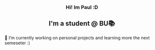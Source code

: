 

<h3 align="center">
  Hi! Im Paul :D
</h3>

<h2 align="center">
  I'm a student @ BU📚
</h2>
<p> 🔭 I’m currently working on personal projects and learning more the next semeseter :) </p>


